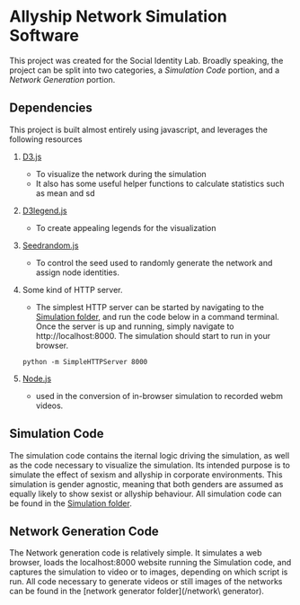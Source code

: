 # Allyship Network Simulation Software

This project was created for the Social Identity Lab. Broadly speaking, the project can be split into two categories, a *Simulation Code* portion, and a *Network Generation* portion. 

## Dependencies

This project is built almost entirely using javascript, and leverages the following resources

1. [D3.js](D3js.org)
   * To visualize the network during the simulation
   * It also has some useful helper functions to calculate statistics such as mean and sd
 
2. [D3legend.js](http://d3-legend.susielu.com/)
   * To create appealing legends for the visualization

3. [Seedrandom.js](https://github.com/davidbau/seedrandom)
   * To control the seed used to randomly generate the network and assign node identities.
   
4. Some kind of HTTP server. 
   * The simplest HTTP server can be started by navigating to the [Simulation folder](/Simulation), and run the code below in a command terminal. Once the server is up and running, simply navigate to http://localhost:8000. The simulation should start to run in your browser.
   ```
   python -m SimpleHTTPServer 8000
   ```
   
5. [Node.js](nodejs.org)
   * used in the conversion of in-browser simulation to recorded webm videos.


## Simulation Code

The simulation code contains the iternal logic driving the simulation, as well as the code necessary to visualize the simulation. Its intended purpose is to simulate the effect of sexism and allyship in corporate environments. This simulation is gender agnostic, meaning that both genders are assumed as equally likely to show sexist or allyship behaviour. All simulation code can be found in the [Simulation folder](/Simulation).

## Network Generation Code

The Network generation code is relatively simple. It simulates a web browser, loads the localhost:8000 website running the Simulation code, and captures the simulation to video or to images, depending on which script is run. All code necessary to generate videos or still images of the networks can be found in the [network generator folder](/network\ generator).

